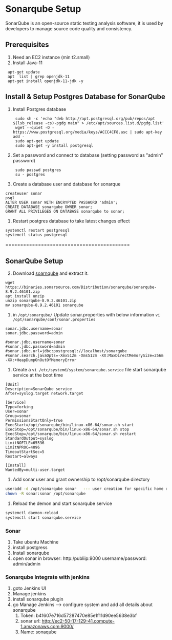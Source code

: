 # Sonarqube Setup

SonarQube is an open-source static testing analysis software, it is used by developers to manage source code quality and consistency.
## Prerequisites
1. Need an EC2 instance (min t2.small)
2. Install Java-11
  ```
   apt-get update   
   apt  list | grep openjdk-11  
   apt-get install openjdk-11-jdk -y   
  ```

## Install & Setup Postgres Database for SonarQube
1. Install Postgres database   
   ```
    sudo sh -c 'echo "deb http://apt.postgresql.org/pub/repos/apt $(lsb_release -cs)-pgdg main" > /etc/apt/sources.list.d/pgdg.list'  
    wget --quiet -O - https://www.postgresql.org/media/keys/ACCC4CF8.asc | sudo apt-key add -
    sudo apt-get update
    sudo apt-get -y install postgresql 
   ```

1. Set a password and connect to database (setting password as "admin" password)
   ```
    sudo passwd postgres
    su - postgres
   ```

1. Create a database user and database for sonarque 
  ```
  createuser sonar  
  psql
  ALTER USER sonar WITH ENCRYPTED PASSWORD 'admin';
  CREATE DATABASE sonarqube OWNER sonar;
  GRANT ALL PRIVILEGES ON DATABASE sonarqube to sonar;
  ``` 

1. Restart postgres database to take latest changes effect 
  ```sh 
  systemctl restart postgresql 
  systemctl status postgresql
  ```

  ==========================================

 ## SonarQube Setup

2. Download [soarnqube](https://www.sonarqube.org/downloads/) and extract it.   
  ```
  wget https://binaries.sonarsource.com/Distribution/sonarqube/sonarqube-8.9.2.46101.zip
  apt install unzip
  unzip sonarqube-8.9.2.46101.zip
  mv sonarqube-8.9.2.46101 sonarqube
  ```

1. in `/opt/sonarqube/` Update sonar.properties with below information `vi /opt/sonarqube/conf/sonar.properties` 
  ```
  sonar.jdbc.username=sonar
  sonar.jdbc.password=admin 

  #sonar.jdbc.username=sonar
  #sonar.jdbc.password=admin
  #sonar.jdbc.url=jdbc:postgresql://localhost/sonarqube
  #sonar.search.javaOpts=-Xmx512m -Xms512m -XX:MaxDirectMemorySize=256m -XX:+HeapDumpOnOutOfMemoryError
  ``` 

1. Create a `vi /etc/systemd/system/sonarqube.service` file start sonarqube service at the boot time 
  ```
  [Unit]
  Description=SonarQube service
  After=syslog.target network.target

  [Service]
  Type=forking
  User=sonar
  Group=sonar
  PermissionsStartOnly=true
  ExecStart=/opt/sonarqube/bin/linux-x86-64/sonar.sh start 
  ExecStop=/opt/sonarqube/bin/linux-x86-64/sonar.sh stop
  ExecStop=/opt/sonarqube/bin/linux-x86-64/sonar.sh restart
  StandardOutput=syslog
  LimitNOFILE=65536
  LimitNPROC=4096
  TimeoutStartSec=5
  Restart=always

  [Install]
  WantedBy=multi-user.target
  ```

1. Add sonar user and grant ownership to /opt/sonarqube directory 
  ```sh 
  useradd -d /opt/sonarqube sonar   --- user creation for specific home direct 
  chown -R sonar:sonar /opt/sonarqube 
  ```

1. Reload the demon and start sonarqube service 
  ```sh 
  systemctl daemon-reload 
  systemctl start sonarqube.service 
  ```


### Sonar 
  1. Take ubuntu Machine
  2. install postgress
  3. Install sonarqube 
  4. open sonar in browser: http:/publiip:9000  username/password: admin/admin

### Sonarqube Integrate with jenkins 
  1. goto Jenkins UI 
  2. Manage jenkins 
  3. install sonarqube plugin
  4. go Manage Jenkins --> configure system and add all details about sonarqube 
      1. Token: b41607e716d57287470e85e1f11d90ee5638e3bf  
      2. sonar url: http://ec2-50-17-129-41.compute-1.amazonaws.com:9000/ 
      3. Name: sonaqube 
